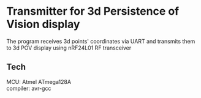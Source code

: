 # Transmitter for 3d Persistence of Vision display

The program receives 3d points' coordinates via UART and transmits them to 3d POV display using nRF24L01 RF transceiver

## Tech
MCU: Atmel ATmega128A\
compiler: avr-gcc
